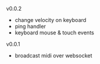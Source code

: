 v0.0.2

- change velocity on keyboard
- ping handler
- keyboard mouse & touch events

v0.0.1

- broadcast midi over websocket

